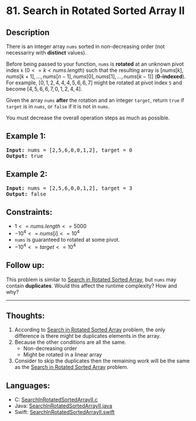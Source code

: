 # 81. Search in Rotated Sorted Array II

## Description
There is an integer array `nums` sorted in non-decreasing order (not necessariry with **distinct** values).

Before being passed to your function, `nums` is **rotated** at an unknown pivot index `k` ($0 <= k < nums.length$) such that the resulting array is $[nums[k], nums[k+1], ..., nums[n-1], nums[0], nums[1], ..., nums[k-1]]$ (**0-indexed**). For example, $[0,1,2,4,4,4,5,6,6,7]$ might be rotated at pivot index `5` and become $[4,5,6,6,7,0,1,2,4,4]$.

Given the array `nums` **after** the rotation and an integer `target`, return `true` if `target` is in `nums`, or `false` if it is not in `nums`.

You must decrease the overall operation steps as much as possible.

## Example 1:
<pre>
<b>Input:</b> nums = [2,5,6,0,0,1,2], target = 0
<b>Output:</b> true
</pre>

## Example 2:
<pre>
<b>Input:</b> nums = [2,5,6,0,0,1,2], target = 3
<b>Output:</b> false
</pre>

## Constraints:
- $1 <= nums.length <= 5000$
- $-10^4 <= nums[i] <= 10^4$
- `nums` is guaranteed to rotated at some pivot.
- $-10^4 <= target <= 10^4$

## Follow up:
This problem is similar to [Search in Rotated Sorted Array](https://leetcode.com/problems/search-in-rotated-sorted-array/description/), but `nums` may contain **duplicates**. Would this affect the runtime complexity? How and why?

---

## Thoughts:
1. According to [Search in Rotated Sorted Array](https://leetcode.com/problems/search-in-rotated-sorted-array/) problem, the only difference is there might be duplicates elements in the array.
2. Because the other conditions are all the same.
   - Non-decreasing order
   - Might be rotated in a linear array
3. Consider to skip the duplicates then the remaining work will be the same as the [Search in Rotated Sorted Array](https://leetcode.com/problems/search-in-rotated-sorted-array/) problem.

## Languages:
- C: [SearchInRotatedSortedArrayII.c](SearchInRotatedSortedArrayII.c)
- Java: [SearchInRotatedSortedArrayII.java](SearchInRotatedSortedArrayII.java)
- Swift: [SearchInRotatedSortedArrayII.swift](SearchInRotatedSortedArrayII.swift)